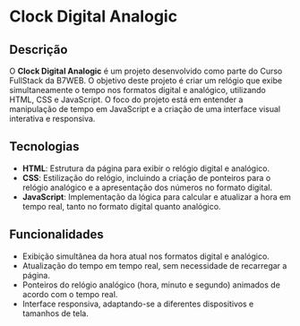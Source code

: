 # Clock Digital Analogic

## Descrição
O **Clock Digital Analogic** é um projeto desenvolvido como parte do Curso FullStack da B7WEB. O objetivo deste projeto é criar um relógio que exibe simultaneamente o tempo nos formatos digital e analógico, utilizando HTML, CSS e JavaScript. O foco do projeto está em entender a manipulação de tempo em JavaScript e a criação de uma interface visual interativa e responsiva.

## Tecnologias
- **HTML**: Estrutura da página para exibir o relógio digital e analógico. <br>
- **CSS**: Estilização do relógio, incluindo a criação de ponteiros para o relógio analógico e a apresentação dos números no formato digital. <br>
- **JavaScript**: Implementação da lógica para calcular e atualizar a hora em tempo real, tanto no formato digital quanto analógico.

## Funcionalidades
- Exibição simultânea da hora atual nos formatos digital e analógico.<br>
- Atualização do tempo em tempo real, sem necessidade de recarregar a página.<br>
- Ponteiros do relógio analógico (hora, minuto e segundo) animados de acordo com o tempo real.<br>
- Interface responsiva, adaptando-se a diferentes dispositivos e tamanhos de tela.<br>

